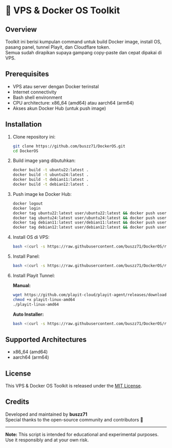 # 🚀 VPS & Docker OS Toolkit

## Overview

Toolkit ini berisi kumpulan command untuk build Docker image, install OS, pasang panel, tunnel Playit, dan Cloudflare token.  
Semua sudah dirapikan supaya gampang copy-paste dan cepat dipakai di VPS.

## Prerequisites

- VPS atau server dengan Docker terinstal
- Internet connectivity
- Bash shell environment
- CPU architecture: x86_64 (amd64) atau aarch64 (arm64)
- Akses akun Docker Hub (untuk push image)

## Installation

1. Clone repository ini:

    ```sh
    git clone https://github.com/buszz71/DockerOS.git
    cd DockerOS
    ```

2. Build image yang dibutuhkan:

    ```sh
    docker build -t ubuntu22:latest .
    docker build -t ubuntu24:latest .
    docker build -t debian11:latest .
    docker build -t debian12:latest .
    ```

3. Push image ke Docker Hub:

    ```sh
    docker logout
    docker login
    docker tag ubuntu22:latest user/ubuntu22:latest && docker push user/ubuntu22:latest
    docker tag ubuntu24:latest user/ubuntu24:latest && docker push user/ubuntu24:latest
    docker tag debian11:latest user/debian11:latest && docker push user/debian11:latest
    docker tag debian12:latest user/debian12:latest && docker push user/debian12:latest
    ```

4. Install OS di VPS:

    ```sh
    bash <(curl -s https://raw.githubusercontent.com/buszz71/DockerOS/refs/heads/main/PilihOS-vps.sh)
    ```

5. Install Panel:

    ```sh
    bash <(curl -s https://raw.githubusercontent.com/buszz71/DockerOS/refs/heads/main/all-autoinstaller.sh)
    ```

6. Install Playit Tunnel:

    **Manual:**
    ```sh
    wget https://github.com/playit-cloud/playit-agent/releases/download/v0.15.26/playit-linux-amd64
    chmod +x playit-linux-amd64
    ./playit-linux-amd64
    ```

    **Auto Installer:**
    ```sh
    bash <(curl -s https://raw.githubusercontent.com/buszz71/DockerOS/refs/heads/main/playit.sh)
    ```

## Supported Architectures

- x86_64 (amd64)
- aarch64 (arm64)

## License

This VPS & Docker OS Toolkit is released under the [MIT License](LICENSE).

## Credits

Developed and maintained by **buszz71**  
Special thanks to the open-source community and contributors 🚀

---

**Note:** This script is intended for educational and experimental purposes. Use it responsibly and at your own risk.
